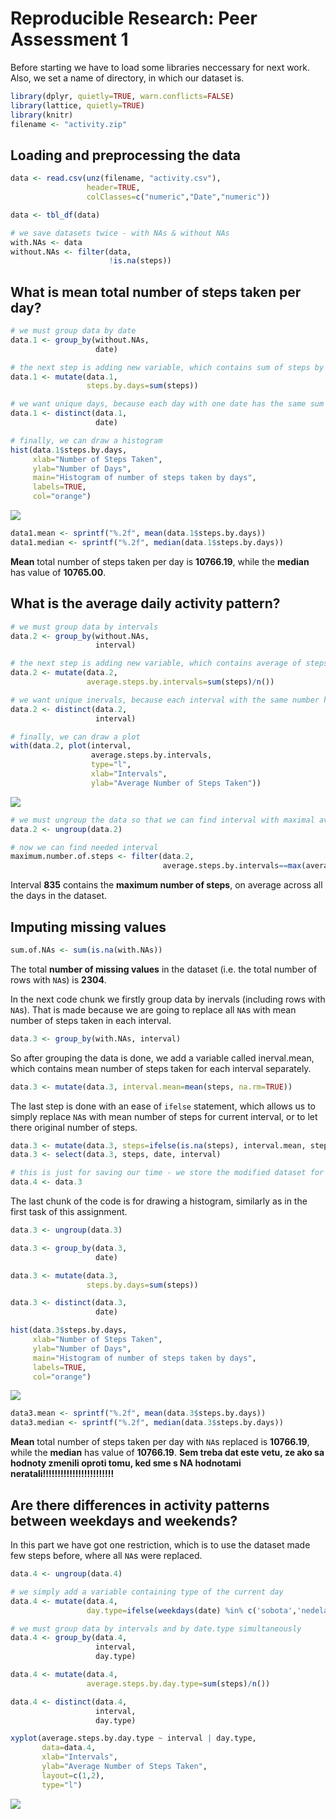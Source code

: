 # Reproducible Research: Peer Assessment 1

Before starting we have to load some libraries neccessary for next work. Also, we set a name of directory, in which our dataset is.

```r
library(dplyr, quietly=TRUE, warn.conflicts=FALSE)
library(lattice, quietly=TRUE)
library(knitr)
filename <- "activity.zip"
```


## Loading and preprocessing the data

```r
data <- read.csv(unz(filename, "activity.csv"),
                 header=TRUE,
                 colClasses=c("numeric","Date","numeric"))

data <- tbl_df(data)

# we save datasets twice - with NAs & without NAs
with.NAs <- data
without.NAs <- filter(data,
                      !is.na(steps))
```


## What is mean total number of steps taken per day?

```r
# we must group data by date
data.1 <- group_by(without.NAs,
                   date)

# the next step is adding new variable, which contains sum of steps by days
data.1 <- mutate(data.1,
                 steps.by.days=sum(steps))

# we want unique days, because each day with one date has the same sum of steps  
data.1 <- distinct(data.1,
                   date)

# finally, we can draw a histogram
hist(data.1$steps.by.days,
     xlab="Number of Steps Taken",
     ylab="Number of Days",
     main="Histogram of number of steps taken by days",
     labels=TRUE,
     col="orange")
```

![](PA1_template_files/figure-html/meanMedianAndHistogram-1.png) 

```r
data1.mean <- sprintf("%.2f", mean(data.1$steps.by.days))
data1.median <- sprintf("%.2f", median(data.1$steps.by.days))
```
**Mean** total number of steps taken per day is **10766.19**, while the **median** has value of **10765.00**.


## What is the average daily activity pattern?

```r
# we must group data by intervals
data.2 <- group_by(without.NAs,
                   interval)

# the next step is adding new variable, which contains average of steps by intervals
data.2 <- mutate(data.2,
                 average.steps.by.intervals=sum(steps)/n())

# we want unique inervals, because each interval with the same number has the same average of steps  
data.2 <- distinct(data.2,
                   interval)

# finally, we can draw a plot
with(data.2, plot(interval,
                  average.steps.by.intervals,
                  type="l",
                  xlab="Intervals",
                  ylab="Average Number of Steps Taken"))
```

![](PA1_template_files/figure-html/averageDailyPattern-1.png) 

```r
# we must ungroup the data so that we can find interval with maximal average steps taken
data.2 <- ungroup(data.2)

# now we can find needed interval
maximum.number.of.steps <- filter(data.2,
                                  average.steps.by.intervals==max(average.steps.by.intervals))$interval
```
Interval **835** contains the **maximum number of steps**, on average across all the days in the dataset.


## Imputing missing values

```r
sum.of.NAs <- sum(is.na(with.NAs))
```
The total **number of missing values** in the dataset (i.e. the total number of rows with `NA`s) is **2304**.

In the next code chunk we firstly group data by inervals (including rows with `NA`s). That is made because we are going to replace all `NA`s with mean number of steps taken in each interval.

```r
data.3 <- group_by(with.NAs, interval)
```

So after grouping the data is done, we add a variable called inerval.mean, which contains mean number of steps taken for each interval separately.

```r
data.3 <- mutate(data.3, interval.mean=mean(steps, na.rm=TRUE))
```

The last step is done with an ease of `ifelse` statement, which allows us to simply replace `NA`s with mean number of steps for current interval, or to let there original number of steps.

```r
data.3 <- mutate(data.3, steps=ifelse(is.na(steps), interval.mean, steps))
data.3 <- select(data.3, steps, date, interval)

# this is just for saving our time - we store the modified dataset for next task
data.4 <- data.3
```

The last chunk of the code is for drawing a histogram, similarly as in the first task of this assignment.

```r
data.3 <- ungroup(data.3)

data.3 <- group_by(data.3,
                   date)

data.3 <- mutate(data.3,
                 steps.by.days=sum(steps))

data.3 <- distinct(data.3,
                   date)

hist(data.3$steps.by.days,
     xlab="Number of Steps Taken",
     ylab="Number of Days",
     main="Histogram of number of steps taken by days",
     labels=TRUE,
     col="orange")
```

![](PA1_template_files/figure-html/unnamed-chunk-4-1.png) 

```r
data3.mean <- sprintf("%.2f", mean(data.3$steps.by.days))
data3.median <- sprintf("%.2f", median(data.3$steps.by.days))
```
**Mean** total number of steps taken per day with `NA`s replaced is **10766.19**, while the **median** has value of **10766.19**. **Sem treba dat este vetu, ze ako sa hodnoty zmenili oproti tomu, ked sme s NA hodnotami neratali!!!!!!!!!!!!!!!!!!!!!!!!**


## Are there differences in activity patterns between weekdays and weekends?
In this part we have got one restriction, which is to use the dataset made few steps before, where all `NA`s were replaced.

```r
data.4 <- ungroup(data.4)

# we simply add a variable containing type of the current day
data.4 <- mutate(data.4,
                 day.type=ifelse(weekdays(date) %in% c('sobota','nedela'),'weekend','weekday'))

# we must group data by intervals and by date.type simultaneously
data.4 <- group_by(data.4,
                   interval,
                   day.type)

data.4 <- mutate(data.4,
                 average.steps.by.day.type=sum(steps)/n())

data.4 <- distinct(data.4,
                   interval,
                   day.type)

xyplot(average.steps.by.day.type ~ interval | day.type,
       data=data.4,
       xlab="Intervals",
       ylab="Average Number of Steps Taken",
       layout=c(1,2),
       type="l")
```

![](PA1_template_files/figure-html/unnamed-chunk-5-1.png) 
